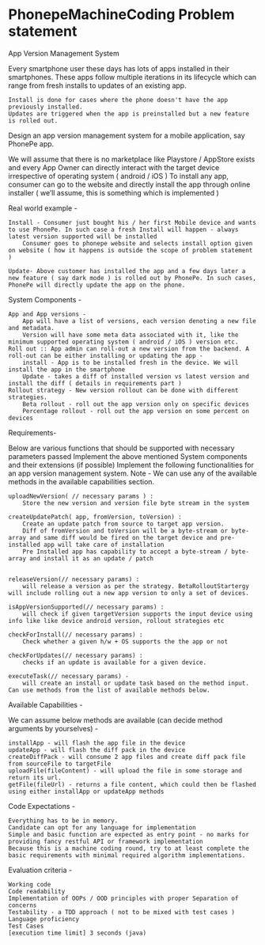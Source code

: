 # PhonepeMachineCoding Problem statement


App Version Management System

Every smartphone user these days has lots of apps installed in their smartphones. These apps follow multiple iterations in its lifecycle which can range from fresh installs to updates of an existing app.

	Install is done for cases where the phone doesn't have the app previously installed.
	Updates are triggered when the app is preinstalled but a new feature is rolled out.

Design an app version management system for a mobile application, say PhonePe app.

We will assume that there is no marketplace like Playstore / AppStore exists and every App Owner can directly interact with the target device irrespective of operating system ( android / iOS )
To install any app, consumer can go to the website and directly install the app through online installer ( we’ll assume, this is something which is implemented )

Real world example -

	Install - Consumer just bought his / her first Mobile device and wants to use PhonePe. In such case a fresh Install will happen - always latest version supported will be installed
		Consumer goes to phonepe website and selects install option given on website ( how it happens is outside the scope of problem statement )

	Update- Above customer has installed the app and a few days later a new feature ( say dark mode ) is rolled out by PhonePe. In such cases, PhonePe will directly update the app on the phone.

System Components -

	App and App versions -
		App will have a list of versions, each version denoting a new file and metadata.
		Version will have some meta data associated with it, like the minimum supported operating system ( android / iOS ) version etc.
	Roll out :: App admin can roll-out a new version from the backend. A roll-out can be either installing or updating the app -
		install - App is to be installed fresh in the device. We will install the app in the smartphone
		Update - takes a diff of installed version vs latest version and install the diff ( details in requirements part )
	Rollout strategy - New version rollout can be done with different strategies.
		Beta rollout - roll out the app version only on specific devices
		Percentage rollout - roll out the app version on some percent on devices

Requirements-

Below are various functions that should be supported with necessary parameters passed
Implement the above mentioned System components and their extensions (if possible)
Implement the following functionalities for an app version management system.
Note - We can use any of the available methods in the available capabilities section.

	uploadNewVersion( // necessary params ) :
		Store the new version and version file byte stream in the system

	createUpdatePatch( app, fromVersion, toVersion) :
		Create an update patch from source to target app version.
		Diff of fromVersion and toVersion will be a byte-stream or byte-array and same diff would be fired on the target device and pre-installed app will take care of installation
		Pre Installed app has capability to accept a byte-stream / byte-array and install it as an update / patch


	releaseVersion(// necessary params) :
		will release a version as per the strategy. BetaRolloutStartergy will include rolling out a new app version to only a set of devices. 

	isAppVersionSupported(// necessary params) :
		will check if given targetVersion supports the input device using info like like device android version, rollout strategies etc

	checkForInstall(// necessary params) :
		Check whether a given h/w + OS supports the the app or not

	checkForUpdates(// necessary params) :
		checks if an update is available for a given device.

	executeTask(// necessary params) -
		will create an install or update task based on the method input. Can use methods from the list of available methods below.

Available Capabilities -

We can assume below methods are available (can decide method arguments by yourselves) -

	installApp - will flash the app file in the device
	updateApp - will flash the diff pack in the device
	createDiffPack - will consume 2 app files and create diff pack file from sourceFile to targetFile
	uploadFile(fileContent) - will upload the file in some storage and return its url.
	getFile(fileUrl) - returns a file content, which could then be flashed using either installApp or updateApp methods

Code Expectations -

	Everything has to be in memory.
	Candidate can opt for any language for implementation
	Simple and basic function are expected as entry point - no marks for providing fancy restful API or framework implementation
	Because this is a machine coding round, try to at least complete the basic requirements with minimal required algorithm implementations.

Evaluation criteria -

	Working code
	Code readability
	Implementation of OOPs / OOD principles with proper Separation of concerns
	Testability - a TDD approach ( not to be mixed with test cases )
	Language proficiency
	Test Cases
	[execution time limit] 3 seconds (java)
